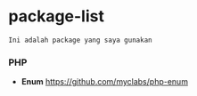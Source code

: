 # package-list

``` Ini adalah package yang saya gunakan ```

### PHP ###

- **Enum** https://github.com/myclabs/php-enum
